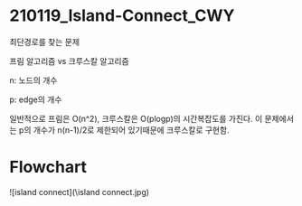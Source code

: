 # 210119_Island-Connect_CWY

최단경로를 찾는 문제



프림 알고리즘 vs 크루스칼 알고리즘

n: 노드의 개수

p: edge의 개수



일반적으로 프림은 O(n^2), 크루스칼은 O(plogp)의 시간복잡도를 가진다. 이 문제에서는 p의 개수가 n(n-1)/2로 제한되어 있기때문에 크루스칼로 구현함.

# Flowchart

![island connect](\island connect.jpg)